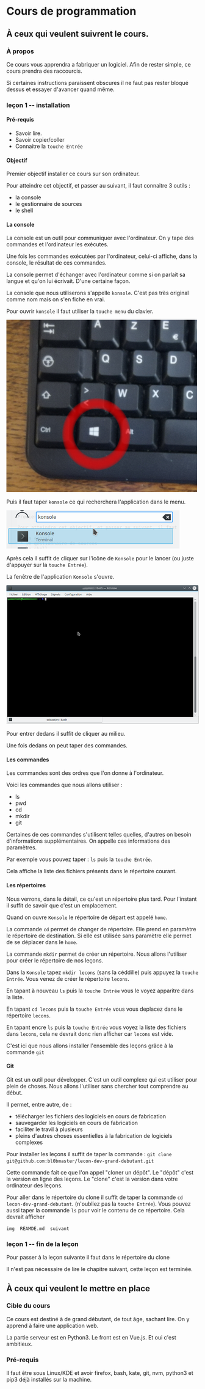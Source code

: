 # Cours de programmation

## À ceux qui veulent suivrent le cours.

### À propos

Ce cours vous apprendra a fabriquer un logiciel.
Afin de rester simple, ce cours prendra des raccourcis.

Si certaines instructions paraissent obscures il ne faut pas rester bloqué dessus et essayer d'avancer quand même.

### leçon 1 -- installation

#### Pré-requis

 * Savoir lire.
 * Savoir copier/coller
 * Connaitre la `touche Entrée`


#### Objectif

Premier objectif installer ce cours sur son ordinateur.

Pour atteindre cet objectif, et passer au suivant, il faut connaitre 3 outils :
 
 * la console
 * le gestionnaire de sources
 * le shell

#### La console

La console est un outil pour communiquer avec l'ordinateur.
On y tape des commandes et l'ordinateur les exécutes.

Une fois les commandes exécutées par l'ordinateur, celui-ci affiche, dans la console, le résultat de ces commandes.

La console permet d'échanger avec l'ordinateur comme si on parlait sa langue et qu'on lui écrivait. D'une certaine façon.

La console que nous utiliserons s'appelle `konsole`. C'est pas très original comme nom mais on s'en fiche en vrai.

Pour ouvrir `konsole` il faut utiliser la `touche menu` du clavier.

![touche menu](./img/touche_menu.png)

Puis il faut taper `konsole` ce qui recherchera l'application dans le menu.

![konsole](./img/recherche_konsole.png)

Après cela il suffit de cliquer sur l'icône de `Konsole` pour le lancer (ou juste d'appuyer sur la `touche Entrée`).

La fenêtre de l'application `Konsole` s'ouvre.

![konsole](./img/konsole_vide.png)

Pour entrer dedans il suffit de cliquer au milieu.

Une fois dedans on peut taper des commandes.

#### Les commandes

Les commandes sont des ordres que l'on donne à l'ordinateur.

Voici les commandes que nous allons utiliser :

 * ls
 * pwd
 * cd
 * mkdir
 * git

Certaines de ces commandes s'utilisent telles quelles, d'autres on besoin d'informations supplémentaires. On appelle ces informations des paramètres.

Par exemple vous pouvez taper : `ls` puis la `touche Entrée`.

Cela affiche la liste des fichiers présents dans le répertoire courant.

#### Les répertoires

Nous verrons, dans le détail, ce qu'est un répertoire plus tard. Pour l'instant il suffit de savoir que c'est un emplacement.

Quand on ouvre `Konsole` le répertoire de départ est appelé `home`.

La commande `cd` permet de changer de répertoire. Elle prend en paramètre le répertoire de destination.
Si elle est utilisée sans paramètre elle permet de se déplacer dans le `home`.

La commande `mkdir` permet de créer un répertoire. Nous allons l'utiliser pour créer le répertoire de nos leçons.

Dans la `Konsole` tapez `mkdir lecons` (sans la céddille) puis appuyez la `touche Entrée`.
Vous venez de créer le répertoire `lecons`.

En tapant à nouveau `ls` puis la `touche Entrée` vous le voyez apparitre dans la liste.

En tapant `cd lecons` puis la `touche Entrée` vous vous deplacez dans le répertoire `lecons`.

En tapant encre `ls` puis la `touche Entrée` vous voyez la liste des fichiers dans `lecons`, cela ne devrait donc rien afficher car `lecons` est vide.

C'est ici que nous allons installer l'ensemble des leçons grâce à la commande `git`

#### Git

Git est un outil pour développer. C'est un outil complexe qui est utiliser pour plein de choses. Nous allons l'utiliser sans chercher tout comprendre au début.

Il permet, entre autre, de :

 * télécharger les fichiers des logiciels en cours de fabrication
 * sauvegarder les logiciels en cours de fabrication
 * faciliter le travil à plusieurs
 * pleins d'autres choses essentielles à la fabrication de logiciels complexes

Pour installer les leçons il suffit de taper la commande :
`git clone git@github.com:bl0bmaster/lecon-dev-grand-debutant.git`

Cette commande fait ce que l'on appel "cloner un dépôt". Le "dépôt" c'est la version en ligne des leçons. Le "clone" c'est la version dans votre ordinateur des leçons.

Pour aller dans le répertoire du clone il suffit de taper la commande `cd lecon-dev-grand-debutant`. (n'oubliez pas la `touche Entrée`).
Vous pouvez aussi taper la commande `ls` pour voir le contenu de ce répertoire.
Cela devrait afficher

    img  REAMDE.md  suivant

### leçon 1 -- fin de la leçon

Pour passer à la leçon suivante il faut dans le répertoire du clone

Il n'est pas nécessaire de lire le chapitre suivant, cette leçon est terminée.

## À ceux qui veulent le mettre en place 

### Cible du cours

Ce cours est destiné à de grand débutant, de tout âge, sachant lire.
On y apprend à faire une application web.

La partie serveur est en Python3. Le front est en Vue.js.
Et oui c'est ambitieux.

### Pré-requis

Il faut être sous Linux/KDE et avoir firefox, bash, kate, git, nvm, python3 et pip3 déjà installés sur la machine.
